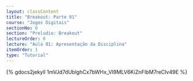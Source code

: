 ```yaml
---
layout: classContent
title: "Breakout: Parte 01"
course: "Jogos Digitais"
sectionNo: 0
section: "Preludio: Breakout"
lectureOrder: 0
lecture: "Aula 01: Apresentação da Disciplina"
itemOrder: 1
type: "Tutorial"
---
```

{% gdocs2jekyll 1mVJd7dUblghCx7bWHx_VI9MLV6KiZnFIbM7reClv49E %}
